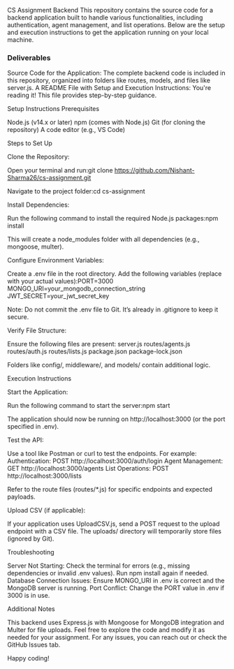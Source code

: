 CS Assignment Backend
This repository contains the source code for a backend application built to handle various functionalities, including authentication, agent management, and list operations. Below are the setup and execution instructions to get the application running on your local machine.
### Deliverables

Source Code for the Application: The complete backend code is included in this repository, organized into folders like routes, models, and files like server.js.
A README File with Setup and Execution Instructions: You're reading it! This file provides step-by-step guidance.

Setup Instructions
Prerequisites

Node.js (v14.x or later)
npm (comes with Node.js)
Git (for cloning the repository)
A code editor (e.g., VS Code)

Steps to Set Up

Clone the Repository:

Open your terminal and run:git clone https://github.com/Nishant-Sharma26/cs-assignment.git


Navigate to the project folder:cd cs-assignment




Install Dependencies:

Run the following command to install the required Node.js packages:npm install


This will create a node_modules folder with all dependencies (e.g., mongoose, multer).


Configure Environment Variables:

Create a .env file in the root directory.
Add the following variables (replace with your actual values):PORT=3000
MONGO_URI=your_mongodb_connection_string
JWT_SECRET=your_jwt_secret_key


Note: Do not commit the .env file to Git. It’s already in .gitignore to keep it secure.


Verify File Structure:

Ensure the following files are present:
server.js
routes/agents.js
routes/auth.js
routes/lists.js
package.json
package-lock.json


Folders like config/, middleware/, and models/ contain additional logic.



Execution Instructions

Start the Application:

Run the following command to start the server:npm start


The application should now be running on http://localhost:3000 (or the port specified in .env).


Test the API:

Use a tool like Postman or curl to test the endpoints. For example:
Authentication: POST http://localhost:3000/auth/login
Agent Management: GET http://localhost:3000/agents
List Operations: POST http://localhost:3000/lists


Refer to the route files (routes/*.js) for specific endpoints and expected payloads.


Upload CSV (if applicable):

If your application uses UploadCSV.js, send a POST request to the upload endpoint with a CSV file. The uploads/ directory will temporarily store files (ignored by Git).



Troubleshooting

Server Not Starting: Check the terminal for errors (e.g., missing dependencies or invalid .env values). Run npm install again if needed.
Database Connection Issues: Ensure MONGO_URI in .env is correct and the MongoDB server is running.
Port Conflict: Change the PORT value in .env if 3000 is in use.

Additional Notes

This backend uses Express.js with Mongoose for MongoDB integration and Multer for file uploads.
Feel free to explore the code and modify it as needed for your assignment.
For any issues, you can reach out or check the GitHub Issues tab.

Happy coding! 
